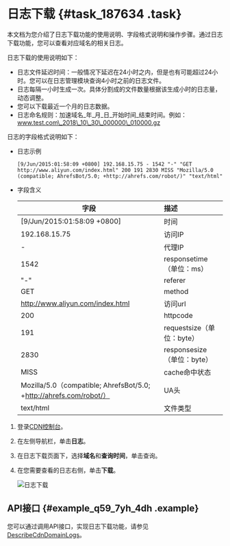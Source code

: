 # 日志下载 {#task_187634 .task}

本文档为您介绍了日志下载功能的使用说明、字段格式说明和操作步骤。通过日志下载功能，您可以查看对应域名的相关日志。

日志下载的使用说明如下：

-   日志文件延迟时间：一般情况下延迟在24小时之内，但是也有可能超过24小时。您可以在日志管理模块查询4小时之前的日志文件。
-   日志每隔一小时生成一次。具体分割成的文件数量根据该生成小时的日志量，动态调整。
-   您可以下载最近一个月的日志数据。
-   日志命名规则：加速域名\_年\_月\_日\_开始时间\_结束时间。例如：www.test.com\_2018\_10\_30\_000000\_010000.gz

日志的字段格式说明如下：

-   日志示例

    ``` {#codeblock_ove_wbh_dm1 .language-java}
    [9/Jun/2015:01:58:09 +0800] 192.168.15.75 - 1542 "-" "GET http://www.aliyun.com/index.html" 200 191 2830 MISS "Mozilla/5.0 (compatible; AhrefsBot/5.0; +http://ahrefs.com/robot/)" "text/html"
    ```

-   字段含义

    |字段|描述|
    |--|:-|
    |\[9/Jun/2015:01:58:09 +0800\]|时间|
    |192.168.15.75|访问IP|
    |-|代理IP|
    |1542|responsetime（单位：ms）|
    |"-"|referer|
    |GET|method|
    |http://www.aliyun.com/index.html|访问url|
    |200|httpcode|
    |191|requestsize（单位：byte）|
    |2830|responsesize（单位：byte）|
    |MISS|cache命中状态|
    |Mozilla/5.0（compatible; AhrefsBot/5.0; +http://ahrefs.com/robot/）|UA头|
    |text/html|文件类型|


1.  登录[CDN控制台](https://cdn.console.aliyun.com)。
2.  在左侧导航栏，单击**日志**。
3.  在日志下载页面下，选择**域名**和**查询时间**，单击查询。
4.  在您需要查看的日志右侧，单击**下载**。 

    ![日志下载](http://static-aliyun-doc.oss-cn-hangzhou.aliyuncs.com/assets/img/5171/156825922621219_zh-CN.png)


## API接口 {#example_q59_7yh_4dh .example}

您可以通过调用API接口，实现日志下载功能，请参见[DescribeCdnDomainLogs](../cn.zh-CN/新版API参考/日志信息类接口/DescribeCdnDomainLogs.md#)。

